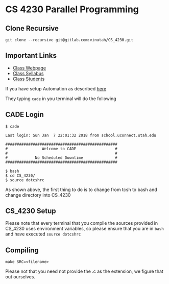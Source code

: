 # CS 4230 Parallel Programming

## Clone Recursive

`git clone --recursive git@gitlab.com:vinutah/CS_4230.git`

## Important Links

* [Class Webpage](tinyurl.com/teach4230s18)
* [Class Syllabus](tinyurl.com/cs4230-syllabus-s18)
* [Class Students](tinyurl.com/cs4230-students-s18)


If you have setup Automation as described [here](https://sites.google.com/view/cs4230spring2018/parallel-hardware)

They typing ```cade``` in you terminal will do the following

## CADE Login

```$ cade```

```
Last login: Sun Jan  7 22:01:32 2018 from school.uconnect.utah.edu

#################################################
#               Welcome to CADE                 #
#                                               #
#            No Scheduled Downtime              #
#################################################

$ bash
$ cd CS_4230/
$ source dotcshrc
```

As shown above, the first thing to do is to change from tcsh to bash and 
change directory into CS_4230

## CS_4230 Setup

Please note that every terminal that you compile the sources provided
in CS_4230 uses environment variables, so please ensure that
you are in `bash` and have executed `source dotcshrc`

## Compiling

`make SRC=<filename>`

Please not that you need not provide the .c as the extension, we figure 
that out ourselves.



